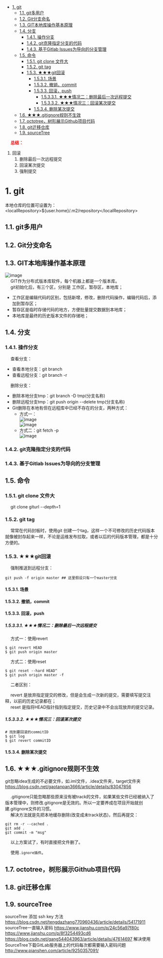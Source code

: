 
<!-- TOC -->

- [1. git](#1-git)
    - [1.1. git多用户](#11-git多用户)
    - [1.2. Git分支命名](#12-git分支命名)
    - [1.3. GIT本地库操作基本原理](#13-git本地库操作基本原理)
    - [1.4. 分支](#14-分支)
        - [1.4.1. 操作分支](#141-操作分支)
        - [1.4.2. git克隆指定分支的代码](#142-git克隆指定分支的代码)
        - [1.4.3. 基于Gitlab Issues为导向的分支管理](#143-基于gitlab-issues为导向的分支管理)
    - [1.5. 命令](#15-命令)
        - [1.5.1. git clone 文件大](#151-git-clone-文件大)
        - [1.5.2. git tag](#152-git-tag)
        - [1.5.3. ★★★git回滚](#153-★★★git回滚)
            - [1.5.3.1. 场景](#1531-场景)
            - [1.5.3.2. 撤销，commit](#1532-撤销commit)
            - [1.5.3.3. 回滚，push](#1533-回滚push)
                - [1.5.3.3.1. ★★★情况二：删除最后一次远程提交](#15331-★★★情况二删除最后一次远程提交)
                - [1.5.3.3.2. ★★★情况三：回滚某次提交](#15332-★★★情况三回滚某次提交)
            - [1.5.3.4. 删除某次提交](#1534-删除某次提交)
    - [1.6. ★★★.gitignore规则不生效](#16-★★★gitignore规则不生效)
    - [1.7. octotree，树形展示Github项目代码](#17-octotree树形展示github项目代码)
    - [1.8. git迁移仓库](#18-git迁移仓库)
    - [1.9. sourceTree](#19-sourcetree)

<!-- /TOC -->


&emsp; **<font color = "red">总结：</font>**  
1. 回滚  
    1. 删除最后一次远程提交
    2. 回滚某次提交
    3. 强制提交  


# 1. git

<!--
Git 实用技巧记录 
https://mp.weixin.qq.com/s/vQ5uzwGmvvI844Ehj2iZ9w

用21张图，把Git 工作原理彻底说清楚 
https://mp.weixin.qq.com/s/tzq0dBTSqpp-V89L5Y1IOg

git clone时报RPC failed; curl 18 transfer closed with outstanding read data remaining
https://www.cnblogs.com/zjfjava/p/10392150.html

git书籍  
https://mp.weixin.qq.com/s/bT7VXffqHuzUZUY5c4ce7A
 如何自动同步博客到 Github 主页？ 
 https://mp.weixin.qq.com/s/J2sIku38WxL4ge4W5DP2hw
-->

<!-- 本地仓库的位置 -->
本地仓库的位置可设置为：\<localRepository\>${user.home}/.m2/repository\</localRepository\>

## 1.1. git多用户
<!-- 
一台电脑上配置并使用两个github账号
https://zhuanlan.zhihu.com/p/191589172
https://www.cnblogs.com/xjnotxj/p/5845574.html
-->

## 1.2. Git分支命名  
<!-- 
 别乱提交代码了，你必须知道的 Git 分支开发规范！ 
 https://mp.weixin.qq.com/s/w5gcDgQKYFmzel6Jnc0u4A
-->

## 1.3. GIT本地库操作基本原理  

![image](http://182.92.69.8:8081/img/projectManage/git/git-4.png)  
&emsp; GIT作为分布式版本库软件，每个机器上都是一个版本库。  
&emsp; git初始化后，有三个区，分别是 工作区，暂存区，本地库；  

* 工作区是编辑代码的区别，包括新增，修改，删除代码操作，编辑代码后，添加到暂存区；  
* 暂存区是临时存储代码的地方，方便批量提交数据到本地库；  
* 本地库是最终的历史版本文件的存储地；  

## 1.4. 分支
<!-- 
https://jingyan.baidu.com/article/a17d52854e164dc098c8f2b0.html
-->
### 1.4.1. 操作分支
&emsp; 查看分支：  
* 查看本地分支：git branch
* 查看远程分支：git branch -r


&emsp; 删除分支：  
* 删除本地分支tmp：git branch -D tmp(分支名称)  
* 删除远程分支tmp：git push origin --delete tmp(分支名称) 
* Git删除在本地有但在远程库中已经不存在的分支，两种方式：  
    * 方式一：  
    ![image](http://182.92.69.8:8081/img/projectManage/git/git-1.png)  
    ![image](http://182.92.69.8:8081/img/projectManage/git/git-2.png)  
    * 方式二：git fetch -p    
    ![image](http://182.92.69.8:8081/img/projectManage/git/git-3.png)  


### 1.4.2. git克隆指定分支的代码
<!-- 

https://www.cnblogs.com/nylcy/p/6569284.html
--> 

### 1.4.3. 基于Gitlab Issues为导向的分支管理
<!--
9种提高 GitHub 国内访问速度的方案
https://juejin.cn/post/7043960479181438983?share_token=25e7cfba-e5e8-4a51-9237-6e922f9a15c4#heading-4

基于Gitlab Issues为导向的分支管理
https://blog.csdn.net/u011423145/article/details/107860812
-->

## 1.5. 命令

### 1.5.1. git clone 文件大
&emsp; git clone giturl --depth=1  


### 1.5.2. git tag  
&emsp; 常常在代码封板时，使用git 创建一个tag，这样一个不可修改的历史代码版本就像被封存起来一样，不论是运维发布拉取，或者以后的代码版本管理，都是十分方便的。  


### 1.5.3. ★★★git回滚
<!--
https://blog.csdn.net/ligang2585116/article/details/71094887
https://zhuanlan.zhihu.com/p/137856034
https://blog.csdn.net/tsq292978891/article/details/78965693

-->

&emsp; 强制推送到远程分支：  

```text
git push -f origin master ## 这里假设只有一个master分支
```

#### 1.5.3.1. 场景  

#### 1.5.3.2. 撤销，commit  


#### 1.5.3.3. 回滚，push

##### 1.5.3.3.1. ★★★情况二：删除最后一次远程提交  
&emsp; 方式一：使用revert  

```text
$ git revert HEAD
$ git push origin master
```

&emsp; 方式二：使用reset

```text
$ git reset --hard HEAD^
$ git push origin master -f
```

&emsp; 二者区别：  

&emsp; revert 是放弃指定提交的修改，但是会生成一次新的提交，需要填写提交注释，以前的历史记录都在；  
&emsp; reset 是指将HEAD指针指到指定提交，历史记录中不会出现放弃的提交记录。  


##### 1.5.3.3.2. ★★★情况三：回滚某次提交  

```text
# 找到要回滚的commitID
$ git log
$ git revert commitID
```


#### 1.5.3.4. 删除某次提交



## 1.6. ★★★.gitignore规则不生效  
<!-- 
idea忽略隐藏文件、文件夹的设置操作
https://www.cnblogs.com/sxdcgaq8080/p/9007883.html

https://blog.csdn.net/chao2016/article/details/81699358

-->
<!-- 
git添加.gitignore后不生效问题
https://blog.csdn.net/xuxu_123_/article/details/131710549
-->


git忽略idea生成的不必要文件，如.iml文件，.idea文件夹，target文件夹
https://blog.csdn.net/gaotanpan3666/article/details/83047856


&emsp; .gitignore只能忽略那些原来没有被track的文件，如果某些文件已经被纳入了版本管理中，则修改.gitignore是无效的。所以一定要养成在项目开始就创建.gitignore文件的习惯。  
&emsp; 解决方法就是先把本地缓存删除(改变成未track状态)，然后再提交：  

```text
git rm -r --cached .
git add .
git commit -m "msg"
```

&emsp; 以上方案试了，有时直接把文件删了。  

&emsp; 使用`.ignore插件`。  

## 1.7. octotree，树形展示Github项目代码



## 1.8. git迁移仓库  


## 1.9. sourceTree
sourceTree 添加 ssh key 方法
https://blog.csdn.net/tengdazhang770960436/article/details/54171911
sourceTree一直输入密码
https://www.jianshu.com/p/24c56a97f80c
https://www.jianshu.com/p/8f3254493cd6
https://blog.csdn.net/gang544043963/article/details/47614697
解决使用SourceTree下载GitLab服务器上的代码每次都需要输入密码问题
http://www.pianshen.com/article/9250357091/
